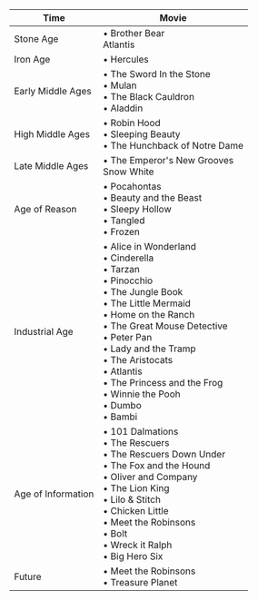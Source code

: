 |Time|Movie|
|---|---|
Stone Age | • Brother Bear<br/>Atlantis 
Iron Age | • Hercules 
Early Middle Ages | • The Sword In the Stone<br/>• Mulan<br/>• The Black Cauldron<br/>• Aladdin
High Middle Ages | • Robin Hood<br/>• Sleeping Beauty<br/>• The Hunchback of Notre Dame
Late Middle Ages | • The Emperor's New Grooves<br/>Snow White 
Age of Reason | • Pocahontas<br/>• Beauty and the Beast<br/>• Sleepy Hollow<br/>• Tangled<br/>• Frozen
Industrial Age | • Alice in Wonderland<br/>• Cinderella<br/>• Tarzan<br/>• Pinocchio<br/>• The Jungle Book<br/>• The Little Mermaid<br/>• Home on the Ranch<br/>• The Great Mouse Detective<br/>• Peter Pan<br/>• Lady and the Tramp<br/>• The Aristocats<br/>• Atlantis<br/>• The Princess and the Frog<br/>• Winnie the Pooh<br/>• Dumbo<br/>• Bambi
Age of Information | • 101 Dalmations<br/>• The Rescuers<br/>• The Rescuers Down Under<br/>• The Fox and the Hound<br/>• Oliver and Company<br/>• The Lion King<br/>• Lilo & Stitch<br/>• Chicken Little<br/>• Meet the Robinsons<br/>• Bolt<br/>• Wreck it Ralph<br/>• Big Hero Six
Future | • Meet the Robinsons<br/>• Treasure Planet
